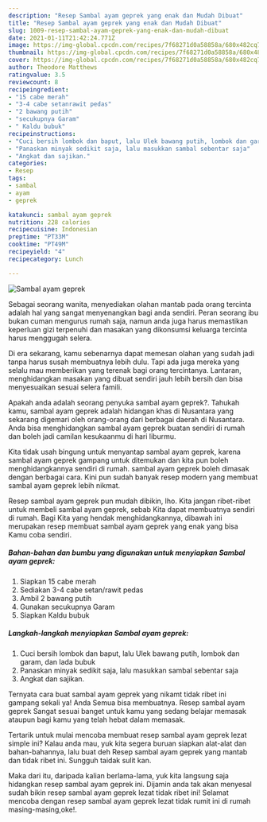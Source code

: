 ```yaml
---
description: "Resep Sambal ayam geprek yang enak dan Mudah Dibuat"
title: "Resep Sambal ayam geprek yang enak dan Mudah Dibuat"
slug: 1009-resep-sambal-ayam-geprek-yang-enak-dan-mudah-dibuat
date: 2021-01-11T21:42:24.771Z
image: https://img-global.cpcdn.com/recipes/7f68271d0a58858a/680x482cq70/sambal-ayam-geprek-foto-resep-utama.jpg
thumbnail: https://img-global.cpcdn.com/recipes/7f68271d0a58858a/680x482cq70/sambal-ayam-geprek-foto-resep-utama.jpg
cover: https://img-global.cpcdn.com/recipes/7f68271d0a58858a/680x482cq70/sambal-ayam-geprek-foto-resep-utama.jpg
author: Theodore Matthews
ratingvalue: 3.5
reviewcount: 8
recipeingredient:
- "15 cabe merah"
- "3-4 cabe setanrawit pedas"
- "2 bawang putih"
- "secukupnya Garam"
- " Kaldu bubuk"
recipeinstructions:
- "Cuci bersih lombok dan baput, lalu Ulek bawang putih, lombok dan garam, dan lada bubuk"
- "Panaskan minyak sedikit saja, lalu masukkan sambal sebentar saja"
- "Angkat dan sajikan."
categories:
- Resep
tags:
- sambal
- ayam
- geprek

katakunci: sambal ayam geprek 
nutrition: 228 calories
recipecuisine: Indonesian
preptime: "PT33M"
cooktime: "PT49M"
recipeyield: "4"
recipecategory: Lunch

---
```



![Sambal ayam geprek](https://img-global.cpcdn.com/recipes/7f68271d0a58858a/680x482cq70/sambal-ayam-geprek-foto-resep-utama.jpg)

Sebagai seorang wanita, menyediakan olahan mantab pada orang tercinta adalah hal yang sangat menyenangkan bagi anda sendiri. Peran seorang ibu bukan cuman mengurus rumah saja, namun anda juga harus memastikan keperluan gizi terpenuhi dan masakan yang dikonsumsi keluarga tercinta harus menggugah selera.

Di era  sekarang, kamu sebenarnya dapat memesan olahan yang sudah jadi tanpa harus susah membuatnya lebih dulu. Tapi ada juga mereka yang selalu mau memberikan yang terenak bagi orang tercintanya. Lantaran, menghidangkan masakan yang dibuat sendiri jauh lebih bersih dan bisa menyesuaikan sesuai selera famili. 



Apakah anda adalah seorang penyuka sambal ayam geprek?. Tahukah kamu, sambal ayam geprek adalah hidangan khas di Nusantara yang sekarang digemari oleh orang-orang dari berbagai daerah di Nusantara. Anda bisa menghidangkan sambal ayam geprek buatan sendiri di rumah dan boleh jadi camilan kesukaanmu di hari liburmu.

Kita tidak usah bingung untuk menyantap sambal ayam geprek, karena sambal ayam geprek gampang untuk ditemukan dan kita pun boleh menghidangkannya sendiri di rumah. sambal ayam geprek boleh dimasak dengan berbagai cara. Kini pun sudah banyak resep modern yang membuat sambal ayam geprek lebih nikmat.

Resep sambal ayam geprek pun mudah dibikin, lho. Kita jangan ribet-ribet untuk membeli sambal ayam geprek, sebab Kita dapat membuatnya sendiri di rumah. Bagi Kita yang hendak menghidangkannya, dibawah ini merupakan resep membuat sambal ayam geprek yang enak yang bisa Kamu coba sendiri.

<!--inarticleads1-->

##### Bahan-bahan dan bumbu yang digunakan untuk menyiapkan Sambal ayam geprek:

1. Siapkan 15 cabe merah
1. Sediakan 3-4 cabe setan/rawit pedas
1. Ambil 2 bawang putih
1. Gunakan secukupnya Garam
1. Siapkan  Kaldu bubuk




<!--inarticleads2-->

##### Langkah-langkah menyiapkan Sambal ayam geprek:

1. Cuci bersih lombok dan baput, lalu Ulek bawang putih, lombok dan garam, dan lada bubuk
1. Panaskan minyak sedikit saja, lalu masukkan sambal sebentar saja
1. Angkat dan sajikan.




Ternyata cara buat sambal ayam geprek yang nikamt tidak ribet ini gampang sekali ya! Anda Semua bisa membuatnya. Resep sambal ayam geprek Sangat sesuai banget untuk kamu yang sedang belajar memasak ataupun bagi kamu yang telah hebat dalam memasak.

Tertarik untuk mulai mencoba membuat resep sambal ayam geprek lezat simple ini? Kalau anda mau, yuk kita segera buruan siapkan alat-alat dan bahan-bahannya, lalu buat deh Resep sambal ayam geprek yang mantab dan tidak ribet ini. Sungguh taidak sulit kan. 

Maka dari itu, daripada kalian berlama-lama, yuk kita langsung saja hidangkan resep sambal ayam geprek ini. Dijamin anda tak akan menyesal sudah bikin resep sambal ayam geprek lezat tidak ribet ini! Selamat mencoba dengan resep sambal ayam geprek lezat tidak rumit ini di rumah masing-masing,oke!.

